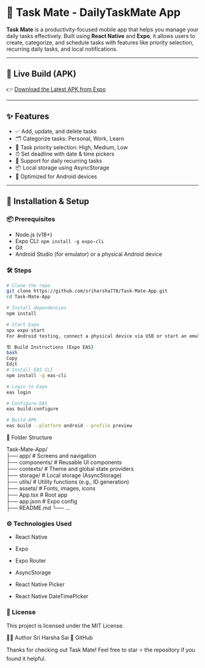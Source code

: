 # 📱 Task Mate - DailyTaskMate App

**Task Mate** is a productivity-focused mobile app that helps you manage your daily tasks effectively. Built using **React Native** and **Expo**, it allows users to create, categorize, and schedule tasks with features like priority selection, recurring daily tasks, and local notifications.

---

## 🔗 Live Build (APK)

👉 [Download the Latest APK from Expo](https://expo.dev/accounts/harshasaisri484/projects/DailyTaskMate/builds/d337960e-2c3c-4a67-9e02-557f6046ef8a)

---

## ✨ Features

- ✅ Add, update, and delete tasks
- 🗂️ Categorize tasks: Personal, Work, Learn
- 🔔 Task priority selection: High, Medium, Low
- ⏰ Set deadline with date & time pickers
- 🔁 Support for daily recurring tasks
- 📦 Local storage using AsyncStorage
- 📱 Optimized for Android devices

---

## 🚀 Installation & Setup

### 📦 Prerequisites

- Node.js (v18+)
- Expo CLI: `npm install -g expo-cli`
- Git
- Android Studio (for emulator) or a physical Android device

### 🛠️ Steps

```bash
# Clone the repo
git clone https://github.com/sriharsha778/Task-Mate-App.git
cd Task-Mate-App

# Install dependencies
npm install

# Start Expo
npx expo start
For Android testing, connect a physical device via USB or start an emulator via Android Studio.

🏗️ Build Instructions (Expo EAS)
bash
Copy
Edit
# Install EAS CLI
npm install -g eas-cli

# Login to Expo
eas login

# Configure EAS
eas build:configure

# Build APK
eas build --platform android --profile preview
```


📁 Folder Structure

Task-Mate-App/  
├── app/                    # Screens and navigation  
├── components/             # Reusable UI components  
├── contexts/               # Theme and global state providers  
├── storage/                # Local storage (AsyncStorage)  
├── utils/                  # Utility functions (e.g., ID generation)  
├── assets/                 # Fonts, images, icons  
├── App.tsx                 # Root app  
├── app.json                # Expo config  
├── README.md
└── ...  
###  ⚙️ Technologies Used
-  React Native

-  Expo

-  Expo Router

-  AsyncStorage

-  React Native Picker

-  React Native DateTimePicker


###  📄 License
This project is licensed under the MIT License.

🙋‍♂️ Author
Sri Harsha Sai
🔗 GitHub

Thanks for checking out Task Mate! Feel free to star ⭐ the repository if you found it helpful.
